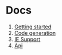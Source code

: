 # Docs

1. [Getting started](./getting-started.md)
1. [Code generation](./code-generation.md)
1. [IE Support](./ie-support.md)
1. [Api](./api.md)
